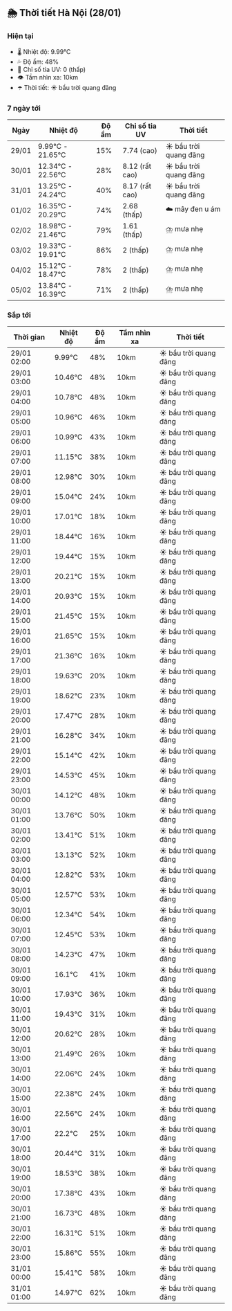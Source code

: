 ## 🌦️ Thời tiết Hà Nội (28/01)

### Hiện tại

- 🌡️ Nhiệt độ: 9.99℃
- 💦 Độ ẩm: 48%
- 🌟 Chỉ số tia UV: 0 (thấp)
- 👁️ Tầm nhìn xa: 10km
- ☂️ Thời tiết: ☀️ bầu trời quang đãng

### 7 ngày tới

| Ngày | Nhiệt độ | Độ ẩm | Chỉ số tia UV | Thời tiết |
| --- | --- | --- | --- | --- |
| 29/01 | 9.99℃ - 21.65℃ | 15% | 7.74 (cao) | ☀️ bầu trời quang đãng |
| 30/01 | 12.34℃ - 22.56℃ | 28% | 8.12 (rất cao) | ☀️ bầu trời quang đãng |
| 31/01 | 13.25℃ - 24.24℃ | 40% | 8.17 (rất cao) | ☀️ bầu trời quang đãng |
| 01/02 | 16.35℃ - 20.29℃ | 74% | 2.68 (thấp) | ☁️ mây đen u ám |
| 02/02 | 18.98℃ - 21.46℃ | 79% | 1.61 (thấp) | ⛈️ mưa nhẹ |
| 03/02 | 19.33℃ - 19.91℃ | 86% | 2 (thấp) | ⛈️ mưa nhẹ |
| 04/02 | 15.12℃ - 18.47℃ | 78% | 2 (thấp) | ⛈️ mưa nhẹ |
| 05/02 | 13.84℃ - 16.39℃ | 71% | 2 (thấp) | ⛈️ mưa nhẹ |

### Sắp tới

| Thời gian | Nhiệt độ | Độ ẩm | Tầm nhìn xa | Thời tiết |
| --- | --- | --- | --- | --- |
| 29/01 02:00 | 9.99℃ | 48% | 10km | ☀️ bầu trời quang đãng |
| 29/01 03:00 | 10.46℃ | 48% | 10km | ☀️ bầu trời quang đãng |
| 29/01 04:00 | 10.78℃ | 48% | 10km | ☀️ bầu trời quang đãng |
| 29/01 05:00 | 10.96℃ | 46% | 10km | ☀️ bầu trời quang đãng |
| 29/01 06:00 | 10.99℃ | 43% | 10km | ☀️ bầu trời quang đãng |
| 29/01 07:00 | 11.15℃ | 38% | 10km | ☀️ bầu trời quang đãng |
| 29/01 08:00 | 12.98℃ | 30% | 10km | ☀️ bầu trời quang đãng |
| 29/01 09:00 | 15.04℃ | 24% | 10km | ☀️ bầu trời quang đãng |
| 29/01 10:00 | 17.01℃ | 18% | 10km | ☀️ bầu trời quang đãng |
| 29/01 11:00 | 18.44℃ | 16% | 10km | ☀️ bầu trời quang đãng |
| 29/01 12:00 | 19.44℃ | 15% | 10km | ☀️ bầu trời quang đãng |
| 29/01 13:00 | 20.21℃ | 15% | 10km | ☀️ bầu trời quang đãng |
| 29/01 14:00 | 20.93℃ | 15% | 10km | ☀️ bầu trời quang đãng |
| 29/01 15:00 | 21.45℃ | 15% | 10km | ☀️ bầu trời quang đãng |
| 29/01 16:00 | 21.65℃ | 15% | 10km | ☀️ bầu trời quang đãng |
| 29/01 17:00 | 21.36℃ | 16% | 10km | ☀️ bầu trời quang đãng |
| 29/01 18:00 | 19.63℃ | 20% | 10km | ☀️ bầu trời quang đãng |
| 29/01 19:00 | 18.62℃ | 23% | 10km | ☀️ bầu trời quang đãng |
| 29/01 20:00 | 17.47℃ | 28% | 10km | ☀️ bầu trời quang đãng |
| 29/01 21:00 | 16.28℃ | 34% | 10km | ☀️ bầu trời quang đãng |
| 29/01 22:00 | 15.14℃ | 42% | 10km | ☀️ bầu trời quang đãng |
| 29/01 23:00 | 14.53℃ | 45% | 10km | ☀️ bầu trời quang đãng |
| 30/01 00:00 | 14.12℃ | 48% | 10km | ☀️ bầu trời quang đãng |
| 30/01 01:00 | 13.76℃ | 50% | 10km | ☀️ bầu trời quang đãng |
| 30/01 02:00 | 13.41℃ | 51% | 10km | ☀️ bầu trời quang đãng |
| 30/01 03:00 | 13.13℃ | 52% | 10km | ☀️ bầu trời quang đãng |
| 30/01 04:00 | 12.82℃ | 53% | 10km | ☀️ bầu trời quang đãng |
| 30/01 05:00 | 12.57℃ | 53% | 10km | ☀️ bầu trời quang đãng |
| 30/01 06:00 | 12.34℃ | 54% | 10km | ☀️ bầu trời quang đãng |
| 30/01 07:00 | 12.45℃ | 53% | 10km | ☀️ bầu trời quang đãng |
| 30/01 08:00 | 14.23℃ | 47% | 10km | ☀️ bầu trời quang đãng |
| 30/01 09:00 | 16.1℃ | 41% | 10km | ☀️ bầu trời quang đãng |
| 30/01 10:00 | 17.93℃ | 36% | 10km | ☀️ bầu trời quang đãng |
| 30/01 11:00 | 19.43℃ | 31% | 10km | ☀️ bầu trời quang đãng |
| 30/01 12:00 | 20.62℃ | 28% | 10km | ☀️ bầu trời quang đãng |
| 30/01 13:00 | 21.49℃ | 26% | 10km | ☀️ bầu trời quang đãng |
| 30/01 14:00 | 22.06℃ | 24% | 10km | ☀️ bầu trời quang đãng |
| 30/01 15:00 | 22.38℃ | 24% | 10km | ☀️ bầu trời quang đãng |
| 30/01 16:00 | 22.56℃ | 24% | 10km | ☀️ bầu trời quang đãng |
| 30/01 17:00 | 22.2℃ | 25% | 10km | ☀️ bầu trời quang đãng |
| 30/01 18:00 | 20.44℃ | 31% | 10km | ☀️ bầu trời quang đãng |
| 30/01 19:00 | 18.53℃ | 38% | 10km | ☀️ bầu trời quang đãng |
| 30/01 20:00 | 17.38℃ | 43% | 10km | ☀️ bầu trời quang đãng |
| 30/01 21:00 | 16.73℃ | 48% | 10km | ☀️ bầu trời quang đãng |
| 30/01 22:00 | 16.31℃ | 51% | 10km | ☀️ bầu trời quang đãng |
| 30/01 23:00 | 15.86℃ | 55% | 10km | ☀️ bầu trời quang đãng |
| 31/01 00:00 | 15.41℃ | 58% | 10km | ☀️ bầu trời quang đãng |
| 31/01 01:00 | 14.97℃ | 62% | 10km | ☀️ bầu trời quang đãng |
